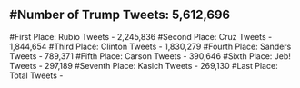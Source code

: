 #Number of Trump Tweets: 5,612,696
---
#First Place: Rubio Tweets - 2,245,836
#Second Place: Cruz Tweets - 1,844,654
#Third Place: Clinton Tweets - 1,830,279
#Fourth Place: Sanders Tweets - 789,371
#Fifth Place: Carson Tweets - 390,646
#Sixth Place: Jeb! Tweets - 297,189
#Seventh Place: Kasich Tweets - 269,130
#Last Place: Total Tweets -  
